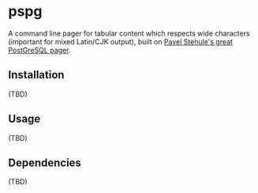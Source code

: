 

# pspg

A command line pager for tabular content which respects wide characters (important for mixed Latin/CJK
output), built on [Pavel Stehule's great PostGreSQL pager](https://github.com/okbob/pspg).

## Installation

(TBD)

## Usage

(TBD)

## Dependencies

(TBD)

